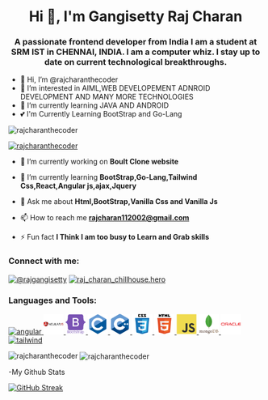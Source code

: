 <h1 align="center">Hi 👋, I'm Gangisetty Raj Charan</h1>
<h3 align="center">A passionate frontend developer from India I am a student at SRM IST in CHENNAI, INDIA. I am a computer whiz. I stay up to date on current technological breakthroughs.</h3>

- 👋 Hi, I’m @rajcharanthecoder
- 👀 I’m interested in AIML,WEB DEVELOPEMENT ADNROID DEVELOPMENT AND MANY MORE TECHNOLOGIES
- 🌱 I’m currently learning JAVA AND ANDROID
- 💕 I'm Currently Learning BootStrap and Go-Lang



<p align="left"> <img src="https://komarev.com/ghpvc/?username=rajcharanthecoder&label=Profile%20views&color=0e75b6&style=flat" alt="rajcharanthecoder" /> </p>

<p align="left"> <a href="https://github.com/ryo-ma/github-profile-trophy"><img src="https://github-profile-trophy.vercel.app/?username=rajcharanthecoder" alt="rajcharanthecoder" /></a> </p>


- 🔭 I’m currently working on **Boult Clone website**

- 🌱 I’m currently learning **BootStrap,Go-Lang,Tailwind Css,React,Angular js,ajax,Jquery**

- 💬 Ask me about **Html,BootStrap,Vanilla Css and Vanilla Js**

- 📫 How to reach me **rajcharan112002@gmail.com**

- ⚡ Fun fact **I Think I am too busy to Learn and Grab skills**

<h3 align="left">Connect with me:</h3>
<p align="left">
<a href="https://twitter.com/@rajgangisetty" target="blank"><img align="center" src="https://raw.githubusercontent.com/rahuldkjain/github-profile-readme-generator/master/src/images/icons/Social/twitter.svg" alt="@rajgangisetty" height="30" width="40" /></a>
<a href="https://instagram.com/raj_charan_chillhouse.hero" target="blank"><img align="center" src="https://raw.githubusercontent.com/rahuldkjain/github-profile-readme-generator/master/src/images/icons/Social/instagram.svg" alt="raj_charan_chillhouse.hero" height="30" width="40" /></a>
</p>

<h3 align="left">Languages and Tools:</h3>
<p align="left"> <a href="https://angular.io" target="_blank" rel="noreferrer"> <img src="https://angular.io/assets/images/logos/angular/angular.svg" alt="angular" width="40" height="40"/> </a> <a href="https://angular.io" target="_blank" rel="noreferrer"> <img src="https://raw.githubusercontent.com/devicons/devicon/master/icons/angularjs/angularjs-original-wordmark.svg" alt="angularjs" width="40" height="40"/> </a> <a href="https://getbootstrap.com" target="_blank" rel="noreferrer"> <img src="https://raw.githubusercontent.com/devicons/devicon/master/icons/bootstrap/bootstrap-plain-wordmark.svg" alt="bootstrap" width="40" height="40"/> </a> <a href="https://www.cprogramming.com/" target="_blank" rel="noreferrer"> <img src="https://raw.githubusercontent.com/devicons/devicon/master/icons/c/c-original.svg" alt="c" width="40" height="40"/> </a> <a href="https://www.w3schools.com/cpp/" target="_blank" rel="noreferrer"> <img src="https://raw.githubusercontent.com/devicons/devicon/master/icons/cplusplus/cplusplus-original.svg" alt="cplusplus" width="40" height="40"/> </a> <a href="https://www.w3schools.com/css/" target="_blank" rel="noreferrer"> <img src="https://raw.githubusercontent.com/devicons/devicon/master/icons/css3/css3-original-wordmark.svg" alt="css3" width="40" height="40"/> </a> <a href="https://www.w3.org/html/" target="_blank" rel="noreferrer"> <img src="https://raw.githubusercontent.com/devicons/devicon/master/icons/html5/html5-original-wordmark.svg" alt="html5" width="40" height="40"/> </a> <a href="https://developer.mozilla.org/en-US/docs/Web/JavaScript" target="_blank" rel="noreferrer"> <img src="https://raw.githubusercontent.com/devicons/devicon/master/icons/javascript/javascript-original.svg" alt="javascript" width="40" height="40"/> </a> <a href="https://www.mongodb.com/" target="_blank" rel="noreferrer"> <img src="https://raw.githubusercontent.com/devicons/devicon/master/icons/mongodb/mongodb-original-wordmark.svg" alt="mongodb" width="40" height="40"/> </a> <a href="https://www.oracle.com/" target="_blank" rel="noreferrer"> <img src="https://raw.githubusercontent.com/devicons/devicon/master/icons/oracle/oracle-original.svg" alt="oracle" width="40" height="40"/> </a> <a href="https://tailwindcss.com/" target="_blank" rel="noreferrer"> <img src="https://www.vectorlogo.zone/logos/tailwindcss/tailwindcss-icon.svg" alt="tailwind" width="40" height="40"/> </a> </p>

<p><img align="left" src="https://github-readme-stats.vercel.app/api/top-langs?username=rajcharanthecoder&show_icons=true&locale=en&layout=compact" alt="rajcharanthecoder" /></p>

<p>&nbsp;<img align="center" src="https://github-readme-stats.vercel.app/api?username=rajcharanthecoder&show_icons=true&locale=en" alt="rajcharanthecoder" /></p>


-My Github Stats

[![GitHub Streak](http://github-readme-streak-stats.herokuapp.com?user=rajcharanthecoder&theme=dark&border_radius=6.1&date_format=M%20j%5B%2C%20Y%5D&border=3ADD00)](https://git.io/streak-stats)

<!---
rajcharanthecoder/rajcharanthecoder is a ✨ special ✨ repository because its `README.md` (this file) appears on your GitHub profile.
You can click the Preview link to take a look at your changes.
--->
